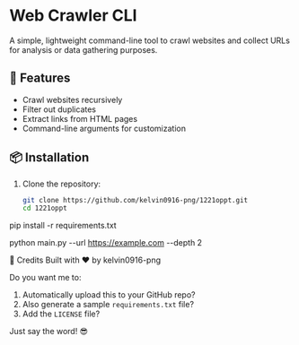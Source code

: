 # Web Crawler CLI

A simple, lightweight command-line tool to crawl websites and collect URLs for analysis or data gathering purposes.

## 🚀 Features
- Crawl websites recursively
- Filter out duplicates
- Extract links from HTML pages
- Command-line arguments for customization

## 📦 Installation

1. Clone the repository:
   ```bash
   git clone https://github.com/kelvin0916-png/1221oppt.git
   cd 1221oppt
pip install -r requirements.txt


python main.py --url https://example.com --depth 2



🙌 Credits
Built with ❤️ by kelvin0916-png


Do you want me to:
1. Automatically upload this to your GitHub repo?
2. Also generate a sample `requirements.txt` file?
3. Add the `LICENSE` file?

Just say the word! 😎

